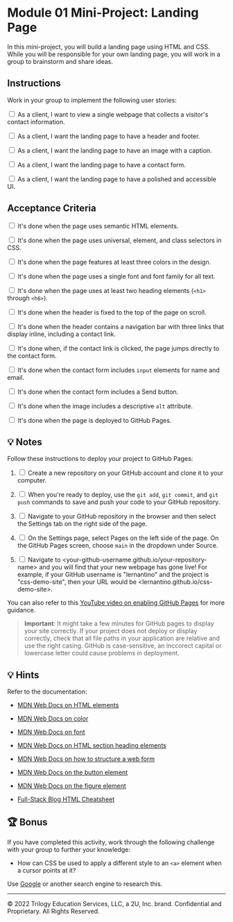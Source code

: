# Module 01 Mini-Project: Landing Page

In this mini-project, you will build a landing page using HTML and CSS. While you will be responsible for your own landing page, you will work in a group to brainstorm and share ideas.

## Instructions

Work in your group to implement the following user stories:

<input type='checkbox'> As a client, I want to view a single webpage that collects a visitor's contact information.

<input type='checkbox'> As a client, I want the landing page to have a header and footer.

<input type='checkbox'> As a client, I want the landing page to have an image with a caption.

<input type='checkbox'> As a client, I want the landing page to have a contact form.

<input type='checkbox'> As a client, I want the landing page to have a polished and accessible UI.

## Acceptance Criteria

<input type='checkbox'> It's done when the page uses semantic HTML elements.

<input type='checkbox'> It's done when the page uses universal, element, and class selectors in CSS.

<input type='checkbox'> It's done when the page features at least three colors in the design.

<input type='checkbox'> It's done when the page uses a single font and font family for all text.

<input type='checkbox'> It's done when the page uses at least two heading elements (`<h1>` through `<h6>`).

<input type='checkbox'> It's done when the header is fixed to the top of the page on scroll.

<input type='checkbox'> It's done when the header contains a navigation bar with three links that display inline, including a contact link.

<input type='checkbox'> It's done when, if the contact link is clicked, the page jumps directly to the contact form.

<input type='checkbox'> It's done when the contact form includes `input` elements for name and email.

<input type='checkbox'> It's done when the contact form includes a Send button.

<input type='checkbox'> It's done when the image includes a descriptive `alt` attribute.

<input type='checkbox'> It's done when the page is deployed to GitHub Pages.

## 💡 Notes

Follow these instructions to deploy your project to GitHub Pages:

1. <input type='checkbox'> Create a new repository on your GitHub account and clone it to your computer.

2. <input type='checkbox'> When you're ready to deploy, use the `git add`, `git commit`, and `git push` commands to save and push your code to your GitHub repository.

3. <input type='checkbox'> Navigate to your GitHub repository in the browser and then select the Settings tab on the right side of the page.

4. <input type='checkbox'> On the Settings page, select Pages on the left side of the page. On the GitHub Pages screen, choose `main` in the dropdown under Source.

5. <input type='checkbox'> Navigate to <your-github-username.github.io/your-repository-name> and you will find that your new webpage has gone live! For example, if your GitHub username is "lernantino" and the project is "css-demo-site", then your URL would be <lernantino.github.io/css-demo-site>.

You can also refer to this [YouTube video on enabling GitHub Pages](https://youtu.be/P4Mu1t5rIXg) for more guidance.

> **Important**: It might take a few minutes for GitHub pages to display your site correctly. If your project does not deploy or display correctly, check that all file paths in your application are relative and use the right casing. GitHub is case-sensitive, an inccorect capital or lowercase letter could cause problems in deployment.

## 💡 Hints

Refer to the documentation:

* [MDN Web Docs on HTML elements](https://developer.mozilla.org/en-US/docs/Web/HTML/Element)

* [MDN Web Docs on color](https://developer.mozilla.org/en-US/docs/Web/CSS/color)

* [MDN Web Docs on font](https://developer.mozilla.org/en-US/docs/Web/CSS/font)

* [MDN Web Docs on HTML section heading elements](https://developer.mozilla.org/en-US/docs/Web/HTML/Element/Heading_Elements)

* [MDN Web Docs on how to structure a web form](https://developer.mozilla.org/en-US/docs/Learn/Forms/How_to_structure_a_web_form)

* [MDN Web Docs on the button element](https://developer.mozilla.org/en-US/docs/Web/HTML/Element/button)

* [MDN Web Docs on the figure element](https://developer.mozilla.org/en-US/docs/Web/HTML/Element/figure)

* [Full-Stack Blog HTML Cheatsheet](https://coding-boot-camp.github.io/full-stack/html/html-cheatsheet)

## 🏆 Bonus

If you have completed this activity, work through the following challenge with your group to further your knowledge:

* How can CSS be used to apply a different style to an `<a>` element when a cursor points at it?

Use [Google](https://www.google.com) or another search engine to research this.

---

© 2022 Trilogy Education Services, LLC, a 2U, Inc. brand. Confidential and Proprietary. All Rights Reserved.
